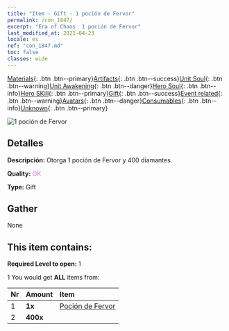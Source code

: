 ```yaml
---
title: "Item - Gift - 1 poción de Fervor"
permalink: /con_1847/
excerpt: "Era of Chaos  1 poción de Fervor"
last_modified_at: 2021-04-23
locale: es
ref: "con_1847.md"
toc: false
classes: wide
---
```

 [Materials](/ItemsES/){: .btn .btn--primary}[Artifacts](/ItemsES/Artifacts/){: .btn .btn--success}[Unit Soul](/ItemsES/UnitSoul/){: .btn .btn--warning}[Unit Awakening](/ItemsES/UnitAwakening/){: .btn .btn--danger}[Hero Soul](/ItemsES/HeroSoul/){: .btn .btn--info}[Hero SKill](/ItemsES/HeroSkill/){: .btn .btn--primary}[Gift](/ItemsES/Gift/){: .btn .btn--success}[Event related](/ItemsES/Events/){: .btn .btn--warning}[Avatars](/ItemsES/Avatars/){: .btn .btn--danger}[Consumables](/ItemsES/Consumables/){: .btn .btn--info}[Unknown](/ItemsES/Unknown/){: .btn .btn--primary}

 ![1 poción de Fervor](/images/t/i_907470.png)

## Detalles
 **Descripción:** Otorga 1 poción de Fervor y 400 diamantes.

 **Quality:** <span style="color: #DA70D6">OK</span>

 **Type:** Gift

## Gather

  None

## This item contains:

 **Required Level to open:** 1

 1 You would get **ALL** items  from:

  | Nr | Amount |     Item    |
  |:---|:-------|:------------|
  | 1 |  **1x** | [Poción de Fervor](/ItemsES/con_1850/) |  | 
  | 2 |  **400x** | <i class="fas fa-gem"/> |  | 
